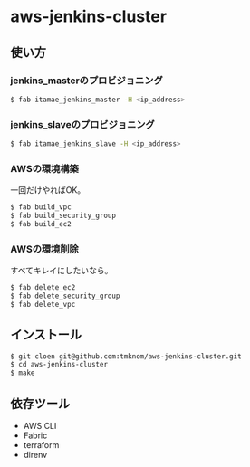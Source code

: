 # aws-jenkins-cluster

## 使い方

### jenkins_masterのプロビジョニング

```bash
$ fab itamae_jenkins_master -H <ip_address>
```

### jenkins_slaveのプロビジョニング

```bash
$ fab itamae_jenkins_slave -H <ip_address>
```

### AWSの環境構築

一回だけやればOK。

```bash
$ fab build_vpc
$ fab build_security_group
$ fab build_ec2
```

### AWSの環境削除

すべてキレイにしたいなら。

```bash
$ fab delete_ec2
$ fab delete_security_group
$ fab delete_vpc
```

## インストール

```bash
$ git cloen git@github.com:tmknom/aws-jenkins-cluster.git
$ cd aws-jenkins-cluster
$ make
```

## 依存ツール

* AWS CLI
* Fabric
* terraform
* direnv
